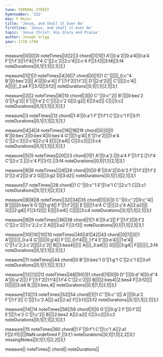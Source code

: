 ```yaml
---
tune: FEDERAL STREET
hymnnumber: '152'
key: F Major
title: 'Jesus, and Shall It Ever Be'
firstline: 'Jesus, and shall it ever be'
topic: 'Jesus Christ: His Glory and Praise'
author: Joseph Grigg
year: 1720-1768
---
```

measure||0||0||0
noteTimes||0||2||3
chord||1||1||1
A'||0:a'2||0:a'4||0:a'4
F'||1:f'2||1:f'4||1:f'4
C'||2:c'2||2:c'4||2:c'4
F||3:f2||3:f4||3:f4
noteDurations||0,1||1,1||2,1||3,1

measure||1||1||1
noteTimes||4||6||7
chord||0||1||1
C''||||||_0:c''4
B'||0:bes'2||||
A'||||0:a'4||
F'||1:f'2||1:f'2||
D'||2:d'2||||
C'||||2:c'4||
A||||||_2:a4
F||3:f2||3:f2||
noteDurations||0,1||1,1||2,1||3,1

measure||2||2
noteTimes||8||10
chord||3||0
C''||0:c''2||
B'||||0:bes'2
G'||1:g'2||
E'||||1:e'2
C'||||2:c'2
G||2:g2||
E||3:e2||
C||||3:c2
noteDurations||0,1||1,1||2,1||3,1

measure||3
noteTimes||12
chord||1
A'||0:a'1
F'||1:f'1
C'||2:c'1
F||3:f1
noteDurations||0,1||1,1||2,1||3,1

measure||4||4||4
noteTimes||16||18||19
chord||0||0||0
B'||0:bes'2||0:bes'4||0:bes'4
G'||||1:g'4||
E'||1:e'2||||1:e'4
C'||2:c'2||2:c'4||2:c'4
E||||3:e4||
C||3:c2||||3:c4
noteDurations||0,1||1,1||2,1||3,1

measure||5||5
noteTimes||20||23
chord||1||1
A'||0:a'2.||0:a'4
F'||1:f'2.||1:f'4
C'||2:c'2.||2:c'4
F||3:f2.||3:f4
noteDurations||0,1||1,1||2,1||3,1

measure||6||6
noteTimes||24||26
chord||0||0
B'||0:b'2||0:b'2
F'||1:f'2||1:f'2
D'||2:d'2||2:d'2
G||||3:g2
D||3:d2||
noteDurations||0,1||1,1||2,1||3,1

measure||7
noteTimes||28
chord||1
C''||0:c''1
E'||1:e'1
C'||2:c'1
C||3:c1
noteDurations||0,1||1,1||2,1||3,1

measure||8||8||8
noteTimes||32||34||35
chord||1||3||0
C''||0:c''2||0:c''4||
B'||||||0:bes'4
G'||||1:g'4||
F'||1:f'2||||
E'||||||1:e'4
C'||||||2:c'4
A||2:a2||||
G||||2:g4||
F||3:f2||||
E||||3:e4||
C||||||3:c4
noteDurations||0,1||1,1||2,1||3,1

measure||9||9
noteTimes||36||38
chord||1||1
A'||0:a'2||
F'||1:f'2||0:f'2
C'||2:c'2||1:c'2;2:c'2
A||||3:a2
F||3:f2||
noteDurations||0,1||1,1||2,1||3,1

measure||10||10||10||10
noteTimes||40||41||42||43
chord||0||1||3||1
A'||||||||_0:a'4
G'||||||0:g'4||
F'||||_0:f'4||||_1:f'4
E'||0:e'4||||1:e'4||
C'||1:c'2;2:c'2||||2:c'2||
B||3:bes4||||||
A||||_3:a4||||
G||||||3:g4||
F||||||||_3:f4
noteDurations||0,1||1,1||2,1||3,1

measure||11
noteTimes||44
chord||0
B'||0:bes'1
G'||1:g'1
C'||2:c'1
E||3:e1
noteDurations||0,1||1,1||2,1||3,1

measure||12||12||12
noteTimes||48||50||51
chord||1||0||0
D''||||0:d''4||0:d''4
A'||0:a'2||||
F'||1:f'2||1:f'4||1:f'4
C'||2:c'2||||
B||||2:bes4||2:bes4
F||3:f2||||
D||||||3:d4
B,||||3:bes,4||
noteDurations||0,1||1,1||2,1||3,1

measure||13||13
noteTimes||52||54
chord||1||1
C''||0:c''2||
A'||||0:a'2
F'||1:f'2||
C'||||1:c'2
A||2:a2||2:a2
F||3:f2||3:f2
noteDurations||0,1||1,1||2,1||3,1

measure||14||14
noteTimes||56||58
chord||1||0
G'||||0:g'2
F'||0:f'2||
E'||||1:e'2
C'||1:c'2||
B||||2:bes2
A||2:a2||
C||3:c2||3:c2
noteDurations||0,1||1,1||2,1||3,1

measure||15
noteTimes||60
chord||1
F'||0:f'1
C'||1:c'1
A||2:a1
F||2:f1||||||NaN:undefined
F,||3:f,1
noteDurations||0,1||1,1||2,2||3,1
missingNotes||0,1||1,1||2,2||3,1

measure||
noteTimes||
chord||
noteDurations||

